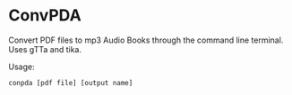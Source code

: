 # ConvPDA

Convert PDF files to mp3 Audio Books through the command line terminal.
Uses gTTa and tika.

Usage:

	conpda [pdf file] [output name]
